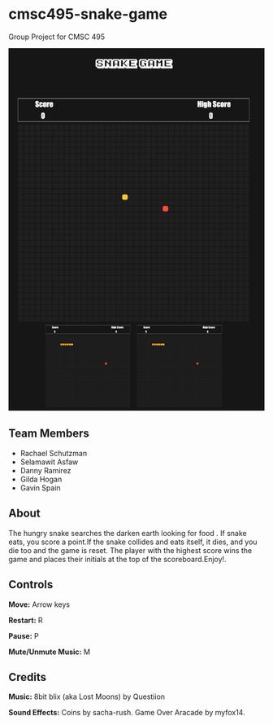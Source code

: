 # cmsc495-snake-game
Group Project for CMSC 495

![Game Screenshot](/assets/imgs/readMe-screenshot.png)

## Team Members
- Rachael Schutzman
- Selamawit Asfaw
- Danny Ramirez
- Gilda Hogan
- Gavin Spain

## About

The hungry snake searches the darken earth looking for food . If snake eats, you score a point.If the snake collides and eats itself, it dies, and you die too and the game is reset. The player with the highest score wins the game and places their initials at the top of the scoreboard.Enjoy!.

## Controls

**Move:** Arrow keys

**Restart:** R

**Pause:** P

**Mute/Unmute Music:** M

## Credits
**Music:** 8bit blix (aka Lost Moons) by Questiion

**Sound Effects:** Coins by sacha-rush. Game Over Aracade by myfox14.